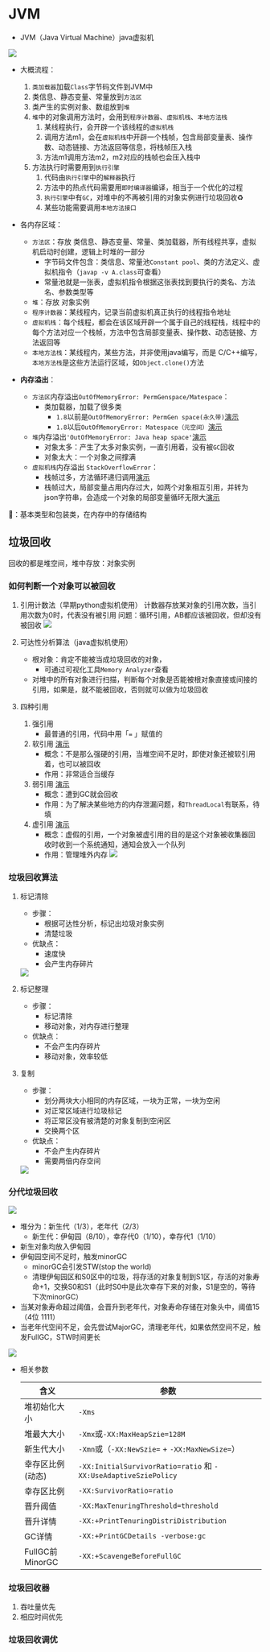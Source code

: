 # JVM

* JVM（Java Virtual Machine）java虚拟机
<img src='./images/2.png'>

* 大概流程：
    1. `类加载器`加载`Class`字节码文件到JVM中
    2. 类信息、静态变量、常量放到`方法区`
    3. 类产生的实例对象、数组放到`堆`
    4. `堆`中的对象调用方法时，会用到`程序计数器`、`虚拟机栈`、`本地方法栈`
        1. 某线程执行，会开辟一个该线程的`虚拟机栈`
        2. 调用方法m1，会在`虚拟机栈`中开辟一个栈帧，包含局部变量表、操作数、动态链接、方法返回等信息，将栈帧压入栈
        3. 方法m1调用方法m2，m2对应的栈帧也会压入栈中
    5. 方法执行时需要用到`执行引擎`
        1. 代码由`执行引擎`中的`解释器`执行
        2. 方法中的热点代码需要用`即时编译器`编译，相当于一个优化的过程
        3. `执行引擎`中有`GC`，对堆中的不再被引用的对象实例进行垃圾回收♻️
        4. 某些功能需要调用`本地方法接口`
* 各内存区域：
    * `方法区`：存放 类信息、静态变量、常量、类加载器，所有线程共享，虚拟机启动时创建，逻辑上时堆的一部分
        * 字节码文件包含：类信息、常量池`Constant pool`、类的方法定义、虚拟机指令（`javap -v A.class`可查看）
        * 常量池就是一张表，虚拟机指令根据这张表找到要执行的类名、方法名、参数类型等
    * `堆`：存放 对象实例
    * `程序计数器`：某线程内，记录当前虚拟机真正执行的线程指令地址
    * `虚拟机栈`：每个线程，都会在该区域开辟一个属于自己的线程栈，线程中的每个方法对应一个栈帧，方法中包含局部变量表、操作数、动态链接、方法返回等
    * `本地方法栈`：某线程内，某些方法，并非使用java编写，而是
C/C++编写，`本地方法栈`是这些方法运行区域，如`Object.clone()`方法
    
* **内存溢出**：
     * `方法区`内存溢出`OutOfMemoryError: PermGenspace/Matespace`：
        * 类加载器，加载了很多类
            * `1.8`以前是`OutOfMemoryError: PermGen space(永久带)`[演示](../0JVM/MethodArea)
            * `1.8`以后`OutOfMemoryError: Matespace（元空间）`[演示](../0JVM/MethodArea)
    * `堆`内存溢出`'OutOfMemoryError: Java heap space'`[演示](../0JVM/src/main/java/com/cl/learn/jvm/head/OutOfMemoryErrorHead.java)
        * 对象太多：产生了太多对象实例，一直引用着，没有被`GC`回收
        * 对象太大：一个对象之间撑满
     * `虚拟机栈`内存溢出 `StackOverflowError`：
        * 栈帧过多，方法循环递归调用[演示](../0JVM/src/main/java/com/cl/learn/jvm/stack/StackOverFlowTest2.java)
        * 栈帧过大，局部变量占用内存过大，如两个对象相互引用，并转为json字符串，会造成一个对象的局部变量循环无限大[演示](../0JVM/src/main/java/com/cl/learn/jvm/stack/StackOverFlowTest.java)

🤔️：基本类型和包装类，在内存中的存储结构

## 垃圾回收
回收的都是堆空间，堆中存放：对象实例
### 如何判断一个对象可以被回收
1. 引用计数法（早期python虚拟机使用）
    计数器存放某对象的引用次数，当引用次数为0时，代表没有被引用
    问题：循环引用，AB都应该被回收，但却没有被回收
    <img src='./images/3.png'>

1. 可达性分析算法（java虚拟机使用）
    * 根对象：肯定不能被当成垃圾回收的对象，
        * 可通过可视化工具`Memory Analyzer`查看
    * 对堆中的所有对象进行扫描，判断每个对象是否能被根对象直接或间接的引用，如果是，就不能被回收，否则就可以做为垃圾回收
2. 四种引用
    1. 强引用
        * 最普通的引用，代码中用「`=` 」赋值的
    2. 软引用 [演示](../0JVM/src/main/java/com/cl/learn/jvm/reference/T02_SoftReference.java)
        * 概念：不是那么强硬的引用，当堆空间不足时，即使对象还被软引用着，也可以被回收
        * 作用：非常适合当缓存
    3. 弱引用 [演示](../0JVM/src/main/java/com/cl/learn/jvm/reference/T03_WeakReference.java)
        * 概念：遭到GC就会回收
        * 作用：为了解决某些地方的内存泄漏问题，和`ThreadLocal`有联系，待填
    4. 虚引用 [演示](../0JVM/src/main/java/com/cl/learn/jvm/reference/T04_PhantomReference.java)
        * 概念：虚假的引用，一个对象被虚引用的目的是这个对象被收集器回收时收到一个系统通知，通知会放入一个队列
        * 作用：管理堆外内存
            <img src='./images/8.png'>
            
### 垃圾回收算法
1. 标记清除
    * 步骤：
        * 根据可达性分析，标记出垃圾对象实例
        * 清楚垃圾
    * 优缺点：
        * 速度快
        * 会产生内存碎片
    <img src='./images/4.png'>

2. 标记整理
    * 步骤：
        * 标记清除
        * 移动对象，对内存进行整理
    * 优缺点：
        * 不会产生内存碎片
        * 移动对象，效率较低
3. 复制
    * 步骤：
        * 划分两块大小相同的内存区域，一块为正常，一块为空闲
        * 对正常区域进行垃圾标记
        * 将正常区没有被清楚的对象复制到空闲区
        * 交换两个区
    * 优缺点：
        * 不会产生内存碎片
        * 需要两倍内存空间
     <img src='./images/5.png'>
### 分代垃圾回收
<img src='./images/6.png'>

* 堆分为：新生代（1/3），老年代（2/3）
    * 新生代：伊甸园（8/10），幸存代0（1/10），幸存代1（1/10）
* 新生对象均放入伊甸园
* 伊甸园空间不足时，触发minorGC
    * minorGC会引发STW(stop the world)
    * 清理伊甸园区和S0区中的垃圾，将存活的对象复制到S1区，存活的对象寿命+1，交换S0和S1（此时S0中是此次幸存下来的对象，S1是空的，等待下次minorGC）
* 当某对象寿命超过阈值，会晋升到老年代，对象寿命存储在对象头中，阈值15（4位 1111）
* 当老年代空间不足，会先尝试MajorGC，清理老年代，如果依然空间不足，触发FullGC，STW时间更长
<img src='./images/7.png'>


* 相关参数

    | 含义         | 参数 |
    |--------------|------|
    | 堆初始化大小 | `-Xms` |
    |堆最大大小|`-Xmx`或`-XX:MaxHeapSzie=128M`|
    |新生代大小|`-Xmn`或（`-XX:NewSzie=` + `-XX:MaxNewSize=`）|
    |幸存区比例(动态)|`-XX:InitialSurvivorRatio=ratio` 和 `-XX:UseAdaptiveSziePolicy`|
    |幸存区比例|`-XX:SurvivorRatio=ratio`|
    |晋升阈值|`-XX:MaxTenuringThreshold=threshold`|
    |晋升详情|`-XX:+PrintTenuringDistriDistribution`|
    |GC详情|`-XX:+PrintGCDetails -verbose:gc`|
    |FullGC前MinorGC|`-XX:+ScavengeBeforeFullGC`|



### 垃圾回收器
1. 吞吐量优先
2. 相应时间优先
### 垃圾回收调优
